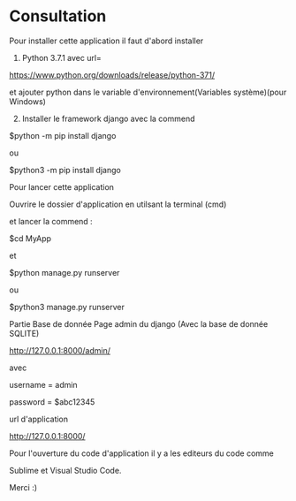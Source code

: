 # Consultation


Pour installer cette application il faut d'abord installer
1) Python 3.7.1 avec url=


https://www.python.org/downloads/release/python-371/


et ajouter python dans le variable d'environnement(Variables système)(pour Windows)

2) Installer le framework django avec la commend 

$python -m pip install django


ou


$python3 -m pip install django


Pour lancer cette application 

Ouvrire le dossier d'application en utilsant la terminal (cmd)

et lancer la commend :

$cd MyApp

et

$python manage.py runserver 

ou

$python3 manage.py runserver

Partie Base de donnée 
Page admin du django (Avec la base de donnée SQLITE)
                  
http://127.0.0.1:8000/admin/


avec

username =  admin

password = $abc12345 



url d'application 
    
http://127.0.0.1:8000/

Pour l'ouverture du code d'application il y a les editeurs du code comme 

Sublime et Visual Studio Code.





Merci :)